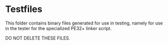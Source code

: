 # Testfiles

This folder contains binary files generated for use in testing, namely for use
in the tester for the specialized PE32+ linker script.

DO NOT DELETE THESE FILES.